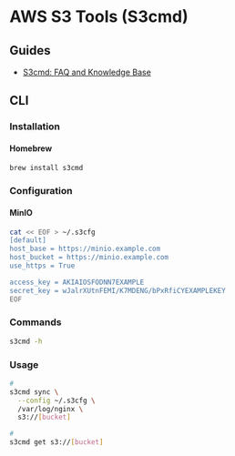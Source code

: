 # AWS S3 Tools (S3cmd)

## Guides

- [S3cmd: FAQ and Knowledge Base](https://s3tools.org/kb/item14.htm)

## CLI

### Installation

#### Homebrew

```sh
brew install s3cmd
```

### Configuration

#### MinIO

```sh
cat << EOF > ~/.s3cfg
[default]
host_base = https://minio.example.com
host_bucket = https://minio.example.com
use_https = True

access_key = AKIAIOSFODNN7EXAMPLE
secret_key = wJalrXUtnFEMI/K7MDENG/bPxRfiCYEXAMPLEKEY
EOF
```

### Commands

```sh
s3cmd -h
```

### Usage

```sh
#
s3cmd sync \
  --config ~/.s3cfg \
  /var/log/nginx \
  s3://[bucket]

#
s3cmd get s3://[bucket]
```
